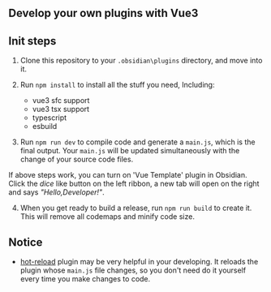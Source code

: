 ## Develop your own plugins with Vue3


## Init steps

1. Clone this repository to your `.obsidian\plugins` directory, and move into it.

2. Run `npm install` to install all the stuff you need, Including: 
   + vue3 sfc support
   + vue3 tsx support
   + typescript
   + esbuild

3. Run `npm run dev` to compile code and generate a `main.js`, which is the final output. Your `main.js` will be updated simultaneously with the change of your source code files.

If above steps work, you can turn on 'Vue Template' plugin in Obsidian. Click the *dice* like button on the left ribbon, a new tab will open on the right and says *"Hello,Developer!"*.

4. When you get ready to build a release, run `npm run build` to create it. This will remove all codemaps and minify code size.



## Notice

+ [hot-reload](https://forum.obsidian.md/t/plugin-release-for-developers-hot-reload-the-plugin-s-youre-developing/12185) plugin may be very helpful in your developing. It reloads the plugin whose `main.js` file changes, so you don't need do it yourself every time you make changes to code.
